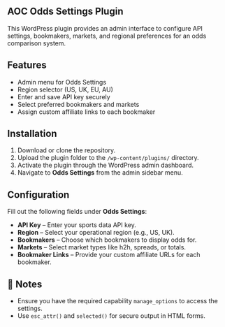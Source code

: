 <h2>AOC Odds Settings Plugin</h2>

<p>This WordPress plugin provides an admin interface to configure API settings, bookmakers, markets, and regional preferences for an odds comparison system.</p>

<h2>Features</h2>
<ul>
  <li>Admin menu for Odds Settings</li>
  <li>Region selector (US, UK, EU, AU)</li>
  <li>Enter and save API key securely</li>
  <li>Select preferred bookmakers and markets</li>
  <li>Assign custom affiliate links to each bookmaker</li>
</ul>

<h2>Installation</h2>
<ol>
  <li>Download or clone the repository.</li>
  <li>Upload the plugin folder to the <code>/wp-content/plugins/</code> directory.</li>
  <li>Activate the plugin through the WordPress admin dashboard.</li>
  <li>Navigate to <strong>Odds Settings</strong> from the admin sidebar menu.</li>
</ol>

<h2>Configuration</h2>
<p>Fill out the following fields under <strong>Odds Settings</strong>:</p>
<ul>
  <li><strong>API Key</strong> – Enter your sports data API key.</li>
  <li><strong>Region</strong> – Select your operational region (e.g., US, UK).</li>
  <li><strong>Bookmakers</strong> – Choose which bookmakers to display odds for.</li>
  <li><strong>Markets</strong> – Select market types like h2h, spreads, or totals.</li>
  <li><strong>Bookmaker Links</strong> – Provide your custom affiliate URLs for each bookmaker.</li>
</ul>

<h2>📌 Notes</h2>
<ul>
  <li>Ensure you have the required capability <code>manage_options</code> to access the settings.</li>
  <li>Use <code>esc_attr()</code> and <code>selected()</code> for secure output in HTML forms.</li>
</ul>

